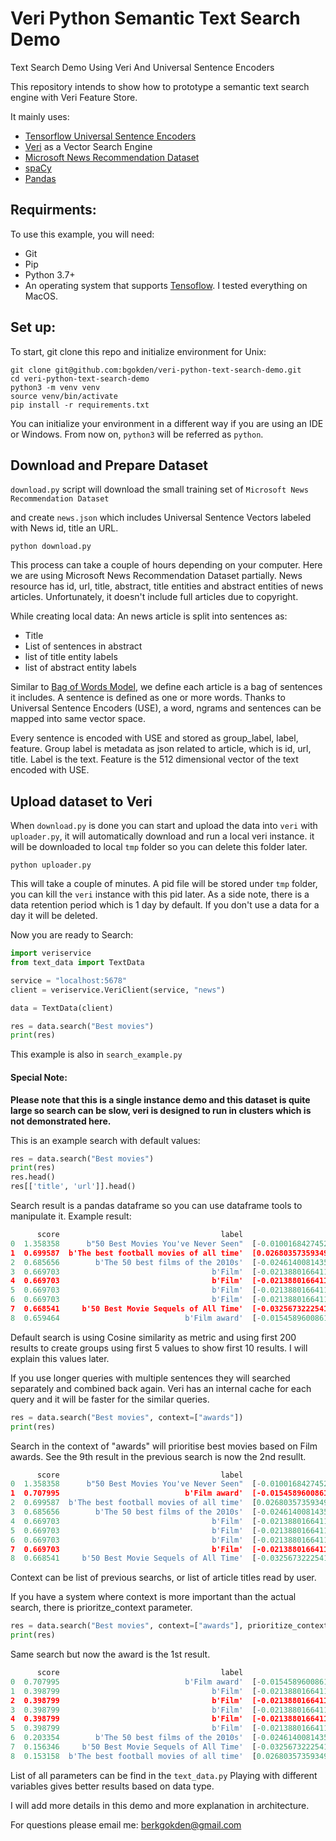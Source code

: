 # Veri Python Semantic Text Search Demo
Text Search Demo Using Veri And Universal Sentence Encoders

This repository intends to show how to prototype a semantic text search engine with Veri Feature Store.

It mainly uses:
* [Tensorflow Universal Sentence Encoders](https://tfhub.dev/google/universal-sentence-encoder-multilingual-large/3)
* [Veri](https://github.com/bgokden/veri) as a Vector Search Engine
* [Microsoft News Recommendation Dataset](https://azure.microsoft.com/en-us/services/open-datasets/catalog/microsoft-news-dataset/)
* [spaCy](https://spacy.io/models/en#en_core_web_lg)
* [Pandas](https://pandas.pydata.org/)

## Requirments:
To use this example, you will need:
* Git
* Pip
* Python 3.7+
* An operating system that supports [Tensoflow](https://www.tensorflow.org/install). I tested everything on MacOS.

## Set up:
To start, git clone this repo and initialize environment for Unix:
```shell script
git clone git@github.com:bgokden/veri-python-text-search-demo.git
cd veri-python-text-search-demo
python3 -m venv venv
source venv/bin/activate
pip install -r requirements.txt
```
You can initialize your environment in a different way if you are using an IDE or Windows.
From now on, `python3` will be referred as `python`.


## Download and Prepare Dataset
`download.py` script will download the small training set of `Microsoft News Recommendation Dataset` 

and create `news.json` which includes Universal Sentence Vectors labeled with News id, title an URL.
```shell script
python download.py
```

This process can take a couple of hours depending on your computer.
Here we are using Microsoft News Recommendation Dataset partially.
News resource has id, url, title, abstract, title entities and abstract entities of news articles. Unfortunately, it doesn't include full articles due to copyright.

While creating local data:
An news article is split into sentences as:
* Title
* List of sentences in abstract
* list of title entity labels
* list of abstract entity labels

Similar to [Bag of Words Model](https://en.wikipedia.org/wiki/Bag-of-words_model), we define each article is a bag of sentences it includes.
A sentence is defined as one or more words. Thanks to Universal Sentence Encoders (USE), a word, ngrams and sentences can be mapped into same vector space.

Every sentence is encoded with USE and stored as group_label, label, feature.
Group label is metadata as json related to article, which is id, url, title.
Label is the text.
Feature is the 512 dimensional vector of the text encoded with USE.

## Upload dataset to Veri
When `download.py` is done you can start and upload the data into `veri` with `uploader.py`, it will automatically download and run a local veri instance. it will be downloaded to local `tmp` folder so you can delete this folder later.
```shell script
python uploader.py
```

This will take a couple of minutes. A pid file will be stored under `tmp` folder, you can kill the `veri` instance with this pid later.
As a side note, there is a data retention period which is 1 day by default. If you don't use a data for a day it will be deleted.


Now you are ready to Search:
```python
import veriservice
from text_data import TextData

service = "localhost:5678"
client = veriservice.VeriClient(service, "news")

data = TextData(client)

res = data.search("Best movies")
print(res)
```
This example is also in `search_example.py`

#### Special Note:
__Please note that this is a single instance demo and this dataset is quite large so search can be slow, veri is designed to run in clusters which is not demonstrated here.__

This is an example search with default values:
```python
res = data.search("Best movies")
print(res)
res.head()
res[['title', 'url']].head()
```
Search result is a pandas dataframe so you can use dataframe tools to manipulate it.
Example result:
```python
      score                                    label                                            feature      id                                              title                                            url
0  1.358358      b"50 Best Movies You've Never Seen"  [-0.010016842745244503, -0.05103179067373276, ...  N62924                   50 Best Movies You've Never Seen  https://assets.msn.com/labs/mind/AAHDxdZ.html
1  0.699587  b'The best football movies of all time'  [0.026803573593497276, -0.048604659736156464, ...  N23005               The best football movies of all time  https://assets.msn.com/labs/mind/AAI7lm0.html
2  0.685656        b'The 50 best films of the 2010s'  [-0.024614008143544197, 0.013537825085222721, ...   N6007                     The 50 best films of the 2010s  https://assets.msn.com/labs/mind/AAJAYsh.html
3  0.669703                                  b'Film'  [-0.021388016641139984, -0.016169555485248566,...  N48032  Movie review: Stars reunite for rom-com 'Todos...  https://assets.msn.com/labs/mind/AAGs9hb.html
4  0.669703                                  b'Film'  [-0.021388016641139984, -0.016169555485248566,...   N4855  This Boston Hotel Ranks As One of the Most Hau...  https://assets.msn.com/labs/mind/AAJhBGb.html
5  0.669703                                  b'Film'  [-0.021388016641139984, -0.016169555485248566,...  N22599              The 20 Most Haunted Hotels in America  https://assets.msn.com/labs/mind/AAI6Iey.html
6  0.669703                                  b'Film'  [-0.021388016641139984, -0.016169555485248566,...   N4912  New Movies and TV Shows You'll Be Able to Cozy...  https://assets.msn.com/labs/mind/AAJdRd0.html
7  0.668541     b'50 Best Movie Sequels of All Time'  [-0.03256732225418091, -0.03161001205444336, 0...  N26488                  50 Best Movie Sequels of All Time  https://assets.msn.com/labs/mind/BBWBrdA.html
8  0.659464                            b'Film award'  [-0.015458960086107254, 0.031246623024344444, ...  N20533  Roman Polanski Leads European Film Awards Nomi...  https://assets.msn.com/labs/mind/BBWvQFf.html
```

Default search is using Cosine similarity as metric and using first 200 results to create groups using first 5 values to show first 10 results.
I will explain this values later.

If you use longer queries with multiple sentences they will searched separately and combined back again.
Veri has an internal cache for each query and it will be faster for the similar queries.

```python
res = data.search("Best movies", context=["awards"])
print(res)
```
Search in the context of "awards" will prioritise best movies based on Film awards.
See the 9th result in the previous search is now the 2nd resullt.
```python
      score                                    label                                            feature      id                                              title                                            url
0  1.358358      b"50 Best Movies You've Never Seen"  [-0.010016842745244503, -0.05103179067373276, ...  N62924                   50 Best Movies You've Never Seen  https://assets.msn.com/labs/mind/AAHDxdZ.html
1  0.707995                            b'Film award'  [-0.015458960086107254, 0.031246623024344444, ...  N20533  Roman Polanski Leads European Film Awards Nomi...  https://assets.msn.com/labs/mind/BBWvQFf.html
2  0.699587  b'The best football movies of all time'  [0.026803573593497276, -0.048604659736156464, ...  N23005               The best football movies of all time  https://assets.msn.com/labs/mind/AAI7lm0.html
3  0.685656        b'The 50 best films of the 2010s'  [-0.024614008143544197, 0.013537825085222721, ...   N6007                     The 50 best films of the 2010s  https://assets.msn.com/labs/mind/AAJAYsh.html
4  0.669703                                  b'Film'  [-0.021388016641139984, -0.016169555485248566,...   N4855  This Boston Hotel Ranks As One of the Most Hau...  https://assets.msn.com/labs/mind/AAJhBGb.html
5  0.669703                                  b'Film'  [-0.021388016641139984, -0.016169555485248566,...  N22599              The 20 Most Haunted Hotels in America  https://assets.msn.com/labs/mind/AAI6Iey.html
6  0.669703                                  b'Film'  [-0.021388016641139984, -0.016169555485248566,...   N4912  New Movies and TV Shows You'll Be Able to Cozy...  https://assets.msn.com/labs/mind/AAJdRd0.html
7  0.669703                                  b'Film'  [-0.021388016641139984, -0.016169555485248566,...  N48032  Movie review: Stars reunite for rom-com 'Todos...  https://assets.msn.com/labs/mind/AAGs9hb.html
8  0.668541     b'50 Best Movie Sequels of All Time'  [-0.03256732225418091, -0.03161001205444336, 0...  N26488                  50 Best Movie Sequels of All Time  https://assets.msn.com/labs/mind/BBWBrdA.html
```
Context can be list of previous searchs, or list of article titles read by user.

If you have a system where context is more important than the actual search, there is prioritze_context parameter.

```python
res = data.search("Best movies", context=["awards"], prioritize_context=True)
print(res)
```
Same search but now the award is the 1st result.
```python
      score                                    label                                            feature      id                                              title                                            url
0  0.707995                            b'Film award'  [-0.015458960086107254, 0.031246623024344444, ...  N20533  Roman Polanski Leads European Film Awards Nomi...  https://assets.msn.com/labs/mind/BBWvQFf.html
1  0.398799                                  b'Film'  [-0.021388016641139984, -0.016169555485248566,...   N4912  New Movies and TV Shows You'll Be Able to Cozy...  https://assets.msn.com/labs/mind/AAJdRd0.html
2  0.398799                                  b'Film'  [-0.021388016641139984, -0.016169555485248566,...  N48032  Movie review: Stars reunite for rom-com 'Todos...  https://assets.msn.com/labs/mind/AAGs9hb.html
3  0.398799                                  b'Film'  [-0.021388016641139984, -0.016169555485248566,...  N62924                   50 Best Movies You've Never Seen  https://assets.msn.com/labs/mind/AAHDxdZ.html
4  0.398799                                  b'Film'  [-0.021388016641139984, -0.016169555485248566,...   N4855  This Boston Hotel Ranks As One of the Most Hau...  https://assets.msn.com/labs/mind/AAJhBGb.html
5  0.398799                                  b'Film'  [-0.021388016641139984, -0.016169555485248566,...  N22599              The 20 Most Haunted Hotels in America  https://assets.msn.com/labs/mind/AAI6Iey.html
6  0.203354        b'The 50 best films of the 2010s'  [-0.024614008143544197, 0.013537825085222721, ...   N6007                     The 50 best films of the 2010s  https://assets.msn.com/labs/mind/AAJAYsh.html
7  0.156346     b'50 Best Movie Sequels of All Time'  [-0.03256732225418091, -0.03161001205444336, 0...  N26488                  50 Best Movie Sequels of All Time  https://assets.msn.com/labs/mind/BBWBrdA.html
8  0.153158  b'The best football movies of all time'  [0.026803573593497276, -0.048604659736156464, ...  N23005               The best football movies of all time  https://assets.msn.com/labs/mind/AAI7lm0.html
```

List of all parameters can be find in the `text_data.py`
Playing with different variables gives better results based on data type.

I will add more details in this demo and more explanation in architecture.

For questions please email me: berkgokden@gmail.com


